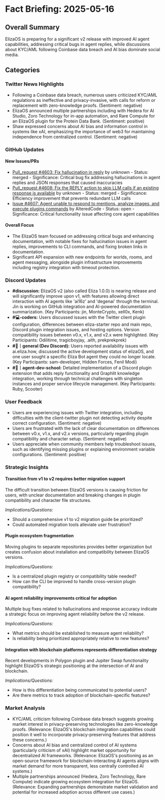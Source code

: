# Fact Briefing: 2025-05-16

## Overall Summary
ElizaOS is preparing for a significant v2 release with improved AI agent capabilities, addressing critical bugs in agent replies, while discussions about KYC/AML following Coinbase data breach and AI bias dominate social media.

## Categories

### Twitter News Highlights
- Following a Coinbase data breach, numerous users criticized KYC/AML regulations as ineffective and privacy-invasive, with calls for reform or replacement with zero-knowledge proofs. (Sentiment: negative)
- ElizaOS announced multiple partnerships including with Hedera for AI Studio, Zoro Technology for in-app automation, and Rare Compute for an ElizaOS plugin for the Protein Data Bank. (Sentiment: positive)
- Shaw expressed concerns about AI bias and information control in systems like xAI, emphasizing the importance of web3 for maintaining independence from centralized control. (Sentiment: negative)

### GitHub Updates

#### New Issues/PRs
- [Pull_request #4603: Fix hallucination in reply](https://github.com/elizaos/eliza/pull/4603) by unknown - Status: merged - Significance: Critical bug fix addressing hallucinations in agent replies and JSON responses that caused inaccuracies
- [Pull_request #4608: Fix the REPLY action to skip LLM calls if an existing response is available](https://github.com/elizaos/eliza/pull/4608) by unknown - Status: merged - Significance: Efficiency improvement that prevents redundant LLM calls
- [Issue #4607: Agent unable to respond to mentions, analyze images, and execute plugins commands](https://github.com/elizaos/eliza/issues/4607) by AlteredCode - Status: open - Significance: Critical functionality issue affecting core agent capabilities

#### Overall Focus
- The ElizaOS team focused on addressing critical bugs and enhancing documentation, with notable fixes for hallucination issues in agent replies, improvements to CLI commands, and fixing broken links in documentation.
- Significant API expansion with new endpoints for worlds, rooms, and agent messaging, alongside plugin infrastructure improvements including registry integration with timeout protection.

### Discord Updates
- **#discussion:** ElizaOS v2 (also called Eliza 1.0.0) is nearing release and will significantly improve upon v1, with features allowing direct interaction with AI agents like 'ai16z' and 'degenai' through the terminal. Jin is working on GitHub integration and AI-powered documentation summarization. (Key Participants: jin, MonteCrypto, xell0x, Kenk)
- **#💻-coders:** Users discussed issues with the Twitter client plugin configuration, differences between eliza-starter repo and main repo, Discord plugin integration issues, and hosting options. Version compatibility issues between v0.x, v1.x, and v2.x were highlighted. (Key Participants: Odilitime, tragicboyjay, .aith, prekprekprek)
- **#💬｜general (Dev Discord):** Users reported availability issues with ai.eliza.how, discussed the active development status of elizaOS, and one user sought a specific Eliza Bot agent they could no longer locate. (Key Participants: sam-developer, Hidden Forces, Fenil Modi)
- **#🤖｜agent-dev-school:** Detailed implementation of a Discord plugin extension that adds reply functionality and Graphlit knowledge integration, working through technical challenges with singleton instances and proper service lifecycle management. (Key Participants: Ruby, Scooter)

### User Feedback
- Users are experiencing issues with Twitter integration, including difficulties with the client-twitter plugin not detecting activity despite correct configuration. (Sentiment: negative)
- Users are frustrated with the lack of clear documentation on differences between v0.x, v1.x, and v2.x versions, particularly regarding plugin compatibility and character setup. (Sentiment: negative)
- Users appreciate when community members help troubleshoot issues, such as identifying missing plugins or explaining environment variable configurations. (Sentiment: positive)

### Strategic Insights

#### Transition from v1 to v2 requires better migration support
The difficult transition between ElizaOS versions is causing friction for users, with unclear documentation and breaking changes in plugin compatibility and character file structures.

*Implications/Questions:*
  - Should a comprehensive v1 to v2 migration guide be prioritized?
  - Could automated migration tools alleviate user frustration?

#### Plugin ecosystem fragmentation
Moving plugins to separate repositories provides better organization but creates confusion about installation and compatibility between ElizaOS versions.

*Implications/Questions:*
  - Is a centralized plugin registry or compatibility table needed?
  - How can the CLI be improved to handle cross-version plugin compatibility?

#### AI agent reliability improvements critical for adoption
Multiple bug fixes related to hallucinations and response accuracy indicate a strategic focus on improving agent reliability before the v2 release.

*Implications/Questions:*
  - What metrics should be established to measure agent reliability?
  - Is reliability being prioritized appropriately relative to new features?

#### Integration with blockchain platforms represents differentiation strategy
Recent developments in Polygon plugin and Jupiter Swap functionality highlight ElizaOS's strategic positioning at the intersection of AI and blockchain.

*Implications/Questions:*
  - How is this differentiation being communicated to potential users?
  - Are there metrics to track adoption of blockchain-specific features?

### Market Analysis
- KYC/AML criticism following Coinbase data breach suggests growing market interest in privacy-preserving technologies like zero-knowledge proofs. (Relevance: ElizaOS's blockchain integration capabilities could position it well to incorporate privacy-preserving features that address these concerns.)
- Concerns about AI bias and centralized control of AI systems (particularly criticism of xAI) highlight market opportunity for decentralized AI frameworks. (Relevance: ElizaOS's positioning as an open-source framework for blockchain-interacting AI agents aligns with market demand for more transparent, less centrally controlled AI systems.)
- Multiple partnerships announced (Hedera, Zoro Technology, Rare Compute) indicate growing ecosystem integration for ElizaOS. (Relevance: Expanding partnerships demonstrate market validation and potential for increased adoption across different use cases.)
